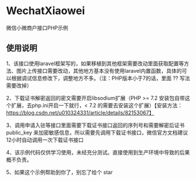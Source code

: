 # WechatXiaowei
微信小微商户接口PHP示例

## 使用说明

1、该接口使用laravel框架写的，如果移植到其他框架需要改动里面获取配置等方法、图片上传接口需要改动，其他地方基本没有使用laravel内置函数，具体的可以根据调试信息修改下，调整地方不多。（注：PHP版本小于7的话，里面 ?? 写法需要改掉）

2、下载证书解密返回的密文需要开启libsodium扩展（PHP >= 7.2 安装包自带这个扩展，去php.ini开启一下就行，< 7.2 的需要去安装这个扩展）【安装方法：https://blog.csdn.net/u010324331/article/details/82153067】

3、调用申请入驻等接口里面需要下载证书接口返回的序列号和需要解密后证书 public_key 来加密敏感信息，所以需要先调用下载证书接口，微信官方文档建议12小时自动调用一次下载证书接口

4、该示例代码仅供学习使用，未经充分测试。直接使用到生产环境中导致的后果概不负责。

5、如果这个示例帮助到你了，别忘了给个 star 
